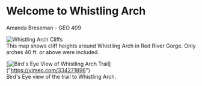 <!-- Heading 1 -->
# Welcome to Whistling Arch
Amanda Breseman - GEO 409

<!-- First paragraph -->
![Whistling Arch Cliffs](WA_Cliffs_40ft.jpg) <br/>
This map shows cliff heights around Whistling Arch in Red River Gorge. Only arches 40 ft. or above were included. 

<!-- Heading 2 -->
[![Bird's Eye View of Whistling Arch Trail](https://live.staticflickr.com/65535/40813991713_a581fdcd3e_b.jpg)] ("https://vimeo.com/334271896") <br/>
Bird's Eye view of the trail to Whistling Arch.


